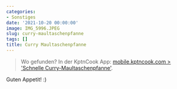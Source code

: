 ```yaml
---
categories:
- Sonstiges
date: '2021-10-20 00:00:00'
image: IMG_5996.JPEG
slug: curry-maultaschenpfanne
tags: []
title: Curry Maultaschenpfanne
---
```



> Wo gefunden? In der KptnCook App: [mobile.kptncook.com > 'Schnelle Curry-Maultaschenpfanne'](https://mobile.kptncook.com/recipe/pinterest/Schnelle%20Curry-Maultaschenpfanne/5ed8b422?lang=de).

Guten Appetit! :)
